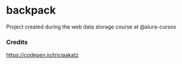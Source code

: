 # backpack
Project created during the web data storage course at @alura-cursos


### Credits

https://codepen.io/triciaakatz
